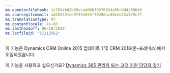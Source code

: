 ```yaml
---
ms.openlocfilehash: 1c7854bd2b89cca4066f0570654a5bc8d42fbbb5
ms.sourcegitcommit: ad203331ee9737e82ef70206ac04eeb72a5f9c7f
ms.translationtype: MT
ms.contentlocale: ko-KR
ms.lasthandoff: 06/18/2019
ms.locfileid: "67213562"
---
```

이 기능은 Dynamics CRM Online 2015 업데이트 1 및 CRM 2016(온-프레미스)에서 도입되었습니다.  
  
 이 기능을 사용하고 싶으신가요? [Dynamics 365 관리자 또는 고객 지원 담당자 찾기](../basics/find-administrator-support.md)